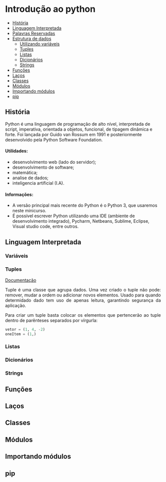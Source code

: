 # Introdução ao python

- [História](#história)
- [Linguagem Interpretada](#linguagem-interpretada)
- [Palavras Reservadas](#)
- [Estrutura de dados](#estrutura-de-dados)
  - [Utilizando variáveis](#variáveis)
  - [Tuples](#tuples)
  - [Listas](#listas)
  - [Dicionários](#dicionários)
  - [Strings](#strings)
- [Funções](#funções)
- [Laços](#laços)
- [Classes](#classes)
- [Módulos](#módulos)
- [Importando módulos](#importando-módulos)
- [pip](#pip)


## História

Python é uma linguagem de programação de alto nível, interpretada de script, imperativa, orientada a objetos, funcional, de tipagem dinâmica e forte. Foi lançada por Guido van Rossum em 1991 e posteriormente desenvolvido pela Python Software Foundation.

#### Utilidades:

- desenvolvimento web (lado do servidor);
- desenvolvimento de software;
- matemática;
- analise de dados;
- inteligencia artificial (I.A).

#### Informações: 

- A versão principal mais recente do Python é o Python 3, que usaremos neste minicurso. 
- É possível escrever Python utilizando uma IDE (ambiente de desenvolvimento integrado), Pycharm, Netbeans, Sublime, Eclipse, Visual studio code, entre outros.


## Linguagem Interpretada

<a name = "estrutura-de-dados"/>

### Variáveis
### Tuples
[Documentação](https://docs.python.org/3/library/stdtypes.html?highlight=tuples#tuple)
<p style='text-align: justify;'>Tuple é uma classe que agrupa dados. Uma vez criado o tuple não pode: remover, mudar a ordem ou adicionar novos elementos.
Usado para quando determidado dado tem uso de apenas leitura, garantindo segurança da aplicação.</p>

<p style='text-align: justify;'>Para criar um tuple basta colocar os elementos  que pertencerão ao tuple dentro de parênteses separados por vírgurla: </p>

```python
vetor = (1, 4, -2)
oneItem = (1,)
```

### Listas
### Dicionários
### Strings
## Funções
## Laços
## Classes
## Módulos
## Importando módulos
## pip
